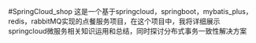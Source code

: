 #SpringCloud_shop
这是一个基于springcloud，springboot，mybatis_plus，redis，rabbitMQ实现的点餐服务项目，在这个项目中，我将详细展示springcloud微服务相关知识运用和总结，同时探讨分布式事务一致性解决方案
